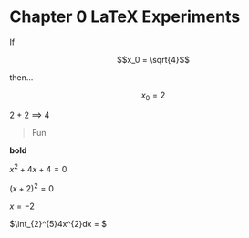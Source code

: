 # Chapter 0 LaTeX Experiments
If
```math
x_0 = \sqrt{4}
```
then...
```math
x_0 = 2
```

2 + 2 	$\implies$ 4
> Fun

**bold**

$x^2 + 4x + 4 = 0$

$(x + 2)^2 = 0$

$x = -2$

$\int_{2}^{5}4x^{2}dx = $
